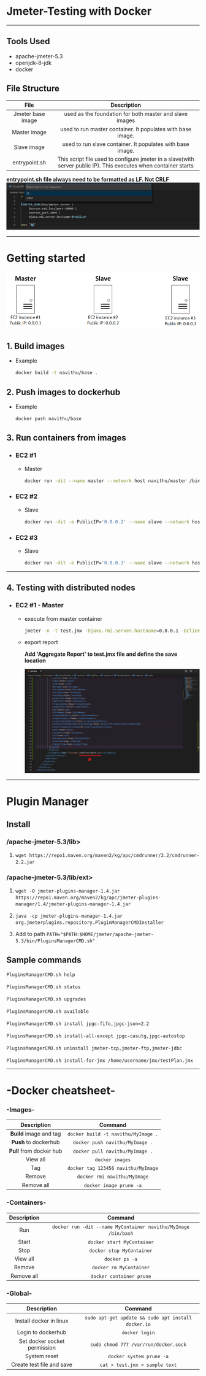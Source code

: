 # Jmeter-Testing with Docker

---

## Tools Used

- apache-jmeter-5.3
- openjdk-8-jdk
- docker

## File Structure

|       File        |                                                   Description                                                    |
| :---------------: | :--------------------------------------------------------------------------------------------------------------: |
| Jmeter base image |                             used as the foundation for both master and slave images                              |
|   Master image    |                           used to run master container. It populates with base image.                            |
|    Slave image    |                            used to run slave container. It populates with base image.                            |
|   entrypoint.sh   | This script file used to configure jmeter in a slave(with server public IP). This executes when container starts |

**entrypoint.sh file always need to be formatted as LF. Not CRLF**
![note](https://raw.githubusercontent.com/NavithuSriyananda/Jmeter-Testing/master/note.png)

---

# Getting started

![EC2 Instances](https://raw.githubusercontent.com/NavithuSriyananda/Jmeter-Testing/master/Architecture.png)

## 1. Build images

- Example
  ```bash
  docker build -t navithu/base .
  ```

## 2. Push images to dockerhub

- Example
  ```bash
  docker push navithu/base
  ```

## 3. Run containers from images

- ### EC2 #1

  - Master

    ```bash
    docker run -dit --name master --network host navithu/master /bin/bash
    ```

- ### EC2 #2

  - Slave

    ```bash
    docker run -dit -e PublicIP='0.0.0.2' --name slave --network host navithu/slave /bin/bash
    ```

- ### EC2 #3

  - Slave

    ```bash
    docker run -dit -e PublicIP='0.0.0.3' --name slave --network host navithu/slave /bin/bash
    ```

---

## 4. Testing with distributed nodes

- ### EC2 #1 - Master

  - execute from master container

    ```bash
    jmeter -n -t test.jmx -Djava.rmi.server.hostname=0.0.0.1 -Dclient.rmi.localport=60000 -R0.0.0.2,0.0.0.3
    ```

  - export report

    **Add 'Aggregate Report' to test.jmx file and define the save location**

    ![Export-the-report](https://raw.githubusercontent.com/NavithuSriyananda/Jmeter-Testing/master/reportExport.png)

---

# Plugin Manager

## Install

### /apache-jmeter-5.3/lib>

  1. `wget https://repo1.maven.org/maven2/kg/apc/cmdrunner/2.2/cmdrunner-2.2.jar`

### /apache-jmeter-5.3/lib/ext>

  1. `wget -O jmeter-plugins-manager-1.4.jar https://repo1.maven.org/maven2/kg/apc/jmeter-plugins-manager/1.4/jmeter-plugins-manager-1.4.jar`

  2. `java -cp jmeter-plugins-manager-1.4.jar org.jmeterplugins.repository.PluginManagerCMDInstaller`

  3. Add to path `PATH="$PATH:$HOME/jmeter/apache-jmeter-5.3/bin/PluginsManagerCMD.sh"`

## Sample commands

```
PluginsManagerCMD.sh help

PluginsManagerCMD.sh status

PluginsManagerCMD.sh upgrades

PluginsManagerCMD.sh available

PluginsManagerCMD.sh install jpgc-fifo,jpgc-json=2.2

PluginsManagerCMD.sh install-all-except jpgc-casutg,jpgc-autostop

PluginsManagerCMD.sh uninstall jmeter-tcp,jmeter-ftp,jmeter-jdbc

PluginsManagerCMD.sh install-for-jmx /home/username/jmx/testPlan.jmx
```

---

# -Docker cheatsheet-

### -Images-

|       Description        |               Command               |
| :----------------------: | :---------------------------------: |
| **Build** image and tag  | `docker build -t navithu/MyImage .` |
|  **Push** to dockerhub   |   `docker push navithu/MyImage .`   |
| **Pull** from docker hub |   `docker pull navithu/MyImage .`   |
|         View all         |           `docker images`           |
|           Tag            | `docker tag 123456 navithu/MyImage` |
|          Remove          |    `docker rmi navithu/MyImage`     |
|        Remove all        |       `docker image prune -a`       |

### -Containers-

| Description |                            Command                             |
| :---------: | :------------------------------------------------------------: |
|     Run     | `docker run -dit --name MyContainer navithu/MyImage /bin/bash` |
|    Start    |                   `docker start MyContainer`                   |
|    Stop     |                   `docker stop MyContainer`                    |
|  View all   |                         `docker ps -a`                         |
|   Remove    |                    `docker rm MyContainer`                     |
| Remove all  |                    `docker container prune`                    |

### -Global-

|         Description          |                       Command                       |
| :--------------------------: | :-------------------------------------------------: |
|   Install docker in linux    | `sudo apt-get update && sudo apt install docker.io` |
|      Login to dockerhub      |                   `docker login`                    |
| Set docker socket permission |        `sudo chmod 777 /var/run/docker.sock`        |
|         System reset         |              `docker system prune -a`               |
|  Create test file and save   |           `cat > test.jmx > sample text`            |
